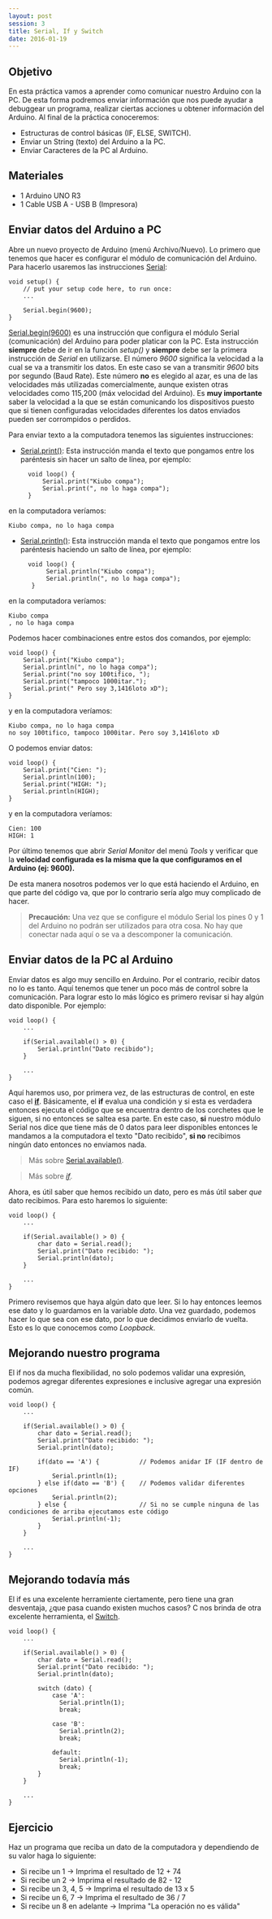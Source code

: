 ```yaml
---
layout: post
session: 3
title: Serial, If y Switch
date: 2016-01-19
---
```


## Objetivo
En esta práctica vamos a aprender como comunicar nuestro Arduino con la PC. De esta forma podremos enviar información 
que nos puede ayudar a debuggear un programa, realizar ciertas acciones u obtener información del Arduino. Al final de 
la práctica conoceremos:

* Estructuras de control básicas (IF, ELSE, SWITCH).
* Enviar un String (texto) del Arduino a la PC.
* Enviar Caracteres de la PC al Arduino.

## Materiales
* 1 Arduino UNO R3
* 1 Cable USB A - USB B (Impresora)

## Enviar datos del Arduino a PC
Abre un nuevo proyecto de Arduino (menú Archivo/Nuevo). Lo primero que tenemos que hacer es configurar el módulo de 
comunicación del Arduino. Para hacerlo usaremos las instrucciones [Serial](https://www.arduino.cc/en/Reference/Serial):

    void setup() {
        // put your setup code here, to run once:
        ...
    
        Serial.begin(9600);
    }

[Serial.begin(9600)](https://www.arduino.cc/en/Serial/Begin) es una instrucción que configura el módulo Serial (comunicación) del Arduino para poder platicar con la PC. Esta instrucción **siempre** debe de ir en la función *setup()* y **siempre** debe ser la primera instrucción de *Serial* en utilizarse.
El número *9600* significa la velocidad a la cual se va a transmitir los datos. En este caso se van a transmitir *9600* bits por segundo (Baud Rate). Este número **no** es elegido al azar, es una de las velocidades más utilizadas comercialmente, aunque existen otras velocidades como 115,200 (máx velocidad del Arduino). Es **muy importante** saber la velocidad a la que se están comunicando los dispositivos puesto que si tienen configuradas velocidades diferentes los datos enviados pueden ser corrompidos o perdidos.

Para enviar texto a la computadora tenemos las siguientes instrucciones:

* [Serial.print()](https://www.arduino.cc/en/Serial/Print):
Esta instrucción manda el texto que pongamos entre los paréntesis sin hacer un salto de línea, por ejemplo:

        void loop() {
            Serial.print("Kiubo compa");
            Serial.print(", no lo haga compa");
        }
	
en la computadora veríamos: 

	Kiubo compa, no lo haga compa

* [Serial.println()](https://www.arduino.cc/en/Serial/Println):
Esta instrucción manda el texto que pongamos entre los paréntesis haciendo un salto de línea, por ejemplo:

        void loop() {
             Serial.println("Kiubo compa");
             Serial.println(", no lo haga compa");
         }
	
en la computadora veríamos: 

	Kiubo compa
	, no lo haga compa

Podemos hacer combinaciones entre estos dos comandos, por ejemplo:

    void loop() {
        Serial.print("Kiubo compa");
        Serial.println(", no lo haga compa");
        Serial.print("no soy 100tifico, ");
        Serial.print("tampoco 1000itar.");
        Serial.print(" Pero soy 3,1416loto xD");
    }

y en la computadora veríamos:

    Kiubo compa, no lo haga compa
    no soy 100tifico, tampoco 1000itar. Pero soy 3,1416loto xD

O podemos enviar datos:

    void loop() {
        Serial.print("Cien: ");
        Serial.println(100);
        Serial.print("HIGH: ");
        Serial.println(HIGH);
    }
	
y en la computadora veríamos:

    Cien: 100
    HIGH: 1

Por último tenemos que abrir *Serial Monitor* del menú *Tools* y verificar que la **velocidad configurada es la misma que la que configuramos en el Arduino (ej: 9600).**

De esta manera nosotros podemos ver lo que está haciendo el Arduino, en que parte del código va, que por lo contrario sería algo muy complicado de hacer.

> **Precaución:** Una vez que se configure el módulo Serial los pines 0 y 1 del Arduino no podrán ser utilizados para otra cosa. No hay que conectar nada aquí o se va a descomponer la comunicación.

## Enviar datos de la PC al Arduino
Enviar datos es algo muy sencillo en Arduino. Por el contrario, recibir datos no lo es tanto. 
Aquí tenemos que tener un poco más de control sobre la comunicación.
Para lograr esto lo más lógico es primero revisar si hay algún dato disponible. Por ejemplo:

    void loop() {
        ...
    
        if(Serial.available() > 0) {
            Serial.println("Dato recibido");
        }
    
        ...
    }

Aquí haremos uso, por primera vez, de las estructuras de control, en este caso el [**if**](https://www.arduino.cc/en/Reference/If). Básicamente, el **if** evalua una condición y si esta es verdadera entonces ejecuta el código que se encuentra dentro de los corchetes que le siguen, si no entonces se saltea esa parte. En este caso, **si** nuestro módulo Serial nos dice que tiene  más de 0 datos para leer disponibles entonces le mandamos a la computadora el texto "Dato recibido", **si no** recibimos ningún dato entonces no enviamos nada.

> Más sobre [Serial.available()](https://www.arduino.cc/en/Serial/Available).

> Más sobre [*if*](https://www.arduino.cc/en/Reference/If).

Ahora, es útil saber que hemos recibido un dato, pero es más útil saber *que* dato recibimos. Para esto haremos lo siguiente:

    void loop() {
        ...
    
        if(Serial.available() > 0) {
            char dato = Serial.read();
            Serial.print("Dato recibido: ");
            Serial.println(dato);
        }
    
        ...
    }

Primero revisemos que haya algún dato que leer. 
Si lo hay entonces leemos ese dato y lo guardamos en la variable _dato_. 
Una vez guardado, podemos hacer lo que sea con ese dato, por lo que decidimos enviarlo de vuelta. 
Esto es lo que conocemos como *Loopback*.

## Mejorando nuestro programa
El if nos da mucha flexibilidad, no solo podemos validar una expresión, podemos agregar diferentes expresiones e inclusive agregar una expresión común.

    void loop() {
        ...
        
        if(Serial.available() > 0) {
            char dato = Serial.read(); 
            Serial.print("Dato recibido: ");
            Serial.println(dato);
           
            if(dato == 'A') {           // Podemos anidar IF (IF dentro de IF)
                Serial.println(1);
            } else if(dato == 'B') {    // Podemos validar diferentes opciones
                Serial.println(2);
            } else {                    // Si no se cumple ninguna de las condiciones de arriba ejecutamos este código
                Serial.println(-1);
            }
        }
        
        ...
    }
    
## Mejorando todavía más
El if es una excelente herramiente ciertamente, pero tiene una gran desventaja, ¿que pasa cuando existen muchos casos?
C nos brinda de otra excelente herramienta, el [Switch](https://www.arduino.cc/en/Reference/SwitchCase).

    void loop() {
        ...
        
        if(Serial.available() > 0) {
            char dato = Serial.read(); 
            Serial.print("Dato recibido: ");
            Serial.println(dato);
           
            switch (dato) {
                case 'A':
                  Serial.println(1);
                  break;
                  
                case 'B':
                  Serial.println(2);
                  break;
                  
                default:
                  Serial.println(-1);
                  break;
            }
        }
        
        ...
    }

## Ejercicio
Haz un programa que reciba un dato de la computadora y dependiendo de su valor haga lo siguiente:
* Si recibe un 1 -> Imprima el resultado de 12 + 74
* Si recibe un 2 -> Imprima el resultado de 82 - 12
* Si recibe un 3, 4, 5 -> Imprima el resultado de 13 x 5
* Si recibe un 6, 7 -> Imprima el resultado de 36 / 7
* Si recibe un 8 en adelante -> Imprima "La operación no es válida"
